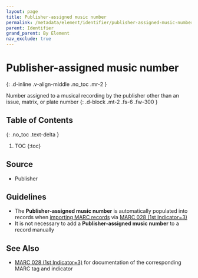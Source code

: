 ```yaml
---
layout: page
title: Publisher-assigned music number
permalink: /metadata/element/identifier/publisher-assigned-music-number/
parent: Identifier
grand_parent: By Element
nav_exclude: true
---
```


# Publisher-assigned music number
{: .d-inline .v-align-middle .no_toc .mr-2 }

Number assigned to a musical recording by the publisher other than an issue, matrix, or plate number
{: .d-block .mt-2 .fs-6 .fw-300 }

## Table of Contents
{: .no_toc .text-delta }

1. TOC
{:toc}

## Source
- Publisher

## Guidelines
- The **Publisher-assigned music number** is automatically populated into records when [importing MARC records](/metadata-documentation/workflows/create-import/#importing-marc-records) via [MARC 028 (1st Indicator=3)](https://www.oclc.org/bibformats/en/0xx/028.html#:~:text=3-,Other%20music%20publisher%20number,-.%20The%20number%20is)
- It is not necessary to add a **Publisher-assigned music number** to a record manually

## See Also
- [MARC 028 (1st Indicator=3)](https://www.oclc.org/bibformats/en/0xx/028.html#:~:text=3-,Other%20music%20publisher%20number,-.%20The%20number%20is) for documentation of the corresponding MARC tag and indicator